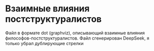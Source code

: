 # Взаимные влияния постструктуралистов

Файл в формате dot (graphviz), описывающий взаимные влияния философов-постструктуралистов. 
Файл сгенерирован DeepSeek, я только убрал дублирующие стрелки
